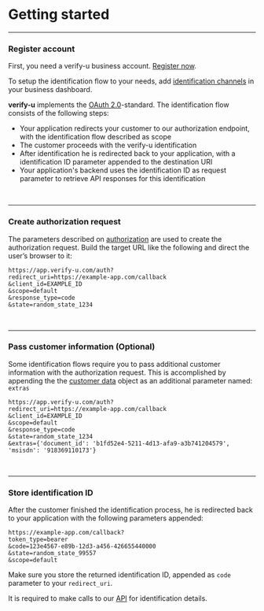 # Getting started

---

### Register account <a name="register-account"></a>

First, you need a verify-u business account. [Register now](https://app.verify-u.com/auth/register).

To setup the identification flow to your needs, add [identification channels](channels) in your business dashboard.

**verify-u** implements the [OAuth 2.0](https://oauth.net/2/)-standard. The identification flow consists of the following steps:

- Your application redirects your customer to our authorization endpoint, with the identification flow described as scope
- The customer proceeds with the verify-u identification
- After identification he is redirected back to your application, with a identification ID parameter appended to the destination URI
- Your application's backend uses the identification ID as request parameter to retrieve API responses for this identification

<br >

---

### Create authorization request <a name="create-authorization-request"></a>

The parameters described on [authorization](authorization) are used to create the authorization request.
Build the target URL like the following and direct the user’s browser to it:

```
https://app.verify-u.com/auth?
redirect_uri=https://example-app.com/callback
&client_id=EXAMPLE_ID
&scope=default
&response_type=code
&state=random_state_1234
```

<br >

---

### Pass customer information (Optional) <a name="pass-customer-information"></a>

Some identification flows require you to pass additional customer information with the authorization request.
This is accomplished by appending the the [customer data](customer-data) object as an additional parameter named: `extras` 

```
https://app.verify-u.com/auth?
redirect_uri=https://example-app.com/callback
&client_id=EXAMPLE_ID
&scope=default
&response_type=code
&state=random_state_1234
&extras={'document_id': 'b1fd52e4-5211-4d13-afa9-a3b741204579', 'msisdn': '918369110173'}
```

<br >


---

### Store identification ID <a name="store-identification-id"></a>

After the customer finished the identification process, he is redirected back to your application with the following parameters appended:

```
https://example-app.com/callback?
token_type=bearer
&code=123e4567-e89b-12d3-a456-426655440000
&state=random_state_99557
&scope=default
```

Make sure you store the returned identification ID, appended as `code` parameter to your `redirect_uri`.

It is required to make calls to our [API](api-introduction) for identification details.

